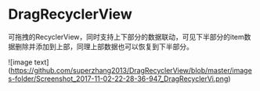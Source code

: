 # DragRecyclerView

可拖拽的RecyclerView，同时支持上下部分的数据联动，可见下半部分的item数据删除并添加到上部，同理上部数据也可以恢复到下半部分。

![image text] (https://github.com/superzhang2013/DragRecyclerView/blob/master/images-folder/Screenshot_2017-11-02-22-28-36-947_DragRecyclerVi.png)
